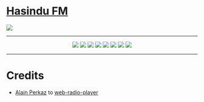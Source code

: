 # [Hasindu FM](https://fm.reaprx.tk)

<img src="https://raw.githubusercontent.com/reaprx/FM-Utopia-web/main/assets/css/images/Capture.PNG" >

****
<p align="center">
<img src="https://api.netlify.com/api/v1/badges/58656c70-c9ab-4630-8ae8-f0573a006973/deploy-status">
<img src="https://img.shields.io/github/forks/reaprx/fm-utopia-web?style=for-the-badge">
<img src="https://img.shields.io/github/stars/reaprx/fm-utopia-web?style=for-the-badge">
<img src="https://img.shields.io/github/issues/reaprx/fm-utopia-web?style=for-the-badge">
<img src="https://img.shields.io/github/search/reaprx/fm-utopia-web/Hit?style=for-the-badge">
<img src="https://img.shields.io/github/repo-size/reaprx/fm-utopia-web?style=for-the-badge">
<img src="https://img.shields.io/github/last-commit/reaprx/fm-utopia-web?style=for-the-badge">
<img src="https://img.shields.io/github/contributors/reaprx/fm-utopia-web?style=for-the-badge&color=blue">
</p>

****

# Credits
- [Alain Perkaz](https://github.com/aperkaz/) to [web-radio-player](https://github.com/aperkaz/web-radio-player) 


